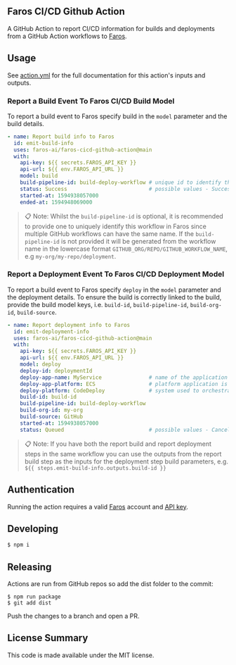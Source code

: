 ## Faros CI/CD Github Action

A GitHub Action to report CI/CD information for builds and deployments from a GitHub Action workflows to [Faros](https://www.faros.ai).

## Usage

See [action.yml](action.yml) for the full documentation for this action's inputs and outputs.

### Report a Build Event To Faros CI/CD Build Model

To report a build event to Faros specify build in the `model` parameter and the build details.

```yaml
- name: Report build info to Faros
  id: emit-build-info
  uses: faros-ai/faros-cicd-github-action@main
  with:
    api-key: ${{ secrets.FAROS_API_KEY }}
    api-url: ${{ env.FAROS_API_URL }}
    model: build
    build-pipeline-id: build-deploy-workflow # unique id to identify the workflow running the build
    status: Success                          # possible values - Success, Failure, Cancelled otherwise defaults to Custom
    started-at: 1594938057000
    ended-at: 1594948069000
```

> :clipboard: Note: Whilst the `build-pipeline-id` is optional, it is recommended to provide one to uniquely identify this workflow in Faros since multiple GitHub workflows can have the same name. If the `build-pipeline-id` is not provided it will be generated from the workflow name in the lowercase format `GITHUB_ORG/REPO/GITHUB_WORKFLOW_NAME`, e.g `my-org/my-repo/deployment`.

### Report a Deployment Event To Faros CI/CD Deployment Model

To report a build event to Faros specify `deploy` in the `model` parameter and the deployment details. To ensure the build is correctly linked to the build, provide the build model keys, i.e. `build-id`, `build-pipeline-id`, `build-org-id`, `build-source`.

```yaml
- name: Report deployment info to Faros
  id: emit-deployment-info
  uses: faros-ai/faros-cicd-github-action@main
  with:
    api-key: ${{ secrets.FAROS_API_KEY }}
    api-url: ${{ env.FAROS_API_URL }}
    model: deploy
    deploy-id: deploymentId
    deploy-app-name: MyService               # name of the application being deployed
    deploy-app-platform: ECS                 # platform application is deployed on
    deploy-platform: CodeDeploy              # system used to orchestrate the deployment
    build-id: build-id
    build-pipeline-id: build-deploy-workflow
    build-org-id: my-org
    build-source: GitHub
    started-at: 1594938057000
    status: Queued                           # possible values - Canceled, Failed, Queued, Running, Success
```

> :clipboard: Note: If you have both the report build and report deployment steps in the same workflow you can use the outputs from the report build step as the inputs for the deployment step build parameters, e.g. `${{ steps.emit-build-info.outputs.build-id }}`

## Authentication

Running the action requires a valid [Faros](https://www.faros.ai) account and [API key](https://docs.faros.ai/#/api).

## Developing

```sh
$ npm i
```

## Releasing

Actions are run from GitHub repos so add the dist folder to the commit:

```
$ npm run package
$ git add dist
```

Push the changes to a branch and open a PR.

## License Summary

This code is made available under the MIT license.
